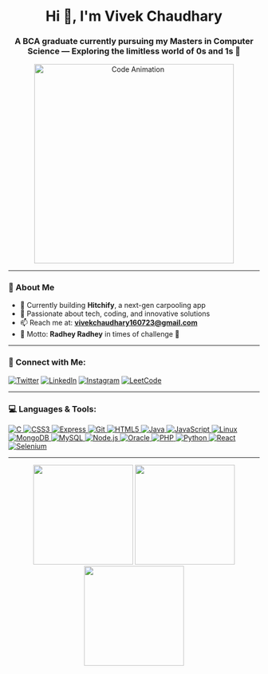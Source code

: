 <h1 align="center">Hi 👋, I'm Vivek Chaudhary</h1>
<h3 align="center">A BCA graduate currently pursuing my Masters in Computer Science — Exploring the limitless world of 0s and 1s 🚀</h3>

<div align="center">
  <img src="https://media.giphy.com/media/xTiTnrVd6kmTggKF9e/giphy.gif" alt="Code Animation" width="400"/>
</div>

---

### 💫 About Me
- 🔭 Currently building **Hitchify**, a next-gen carpooling app
- 🌌 Passionate about tech, coding, and innovative solutions
- 📫 Reach me at: **vivekchaudhary160723@gmail.com**
- 🌱 Motto: **Radhey Radhey** in times of challenge 🌿

---

<h3 align="left">🚀 Connect with Me:</h3>
<p align="left">
  <a href="https://twitter.com/vivek160723" target="_blank"><img align="center" src="https://img.shields.io/badge/Twitter-1DA1F2?style=for-the-badge&logo=twitter&logoColor=white" alt="Twitter"/></a>
  <a href="https://linkedin.com/in/vivek-chaudhary" target="_blank"><img align="center" src="https://img.shields.io/badge/LinkedIn-0077B5?style=for-the-badge&logo=linkedin&logoColor=white" alt="LinkedIn"/></a>
  <a href="https://instagram.com/the_sanatana_code" target="_blank"><img align="center" src="https://img.shields.io/badge/Instagram-E4405F?style=for-the-badge&logo=instagram&logoColor=white" alt="Instagram"/></a>
  <a href="https://www.leetcode.com/vivek" target="_blank"><img align="center" src="https://img.shields.io/badge/LeetCode-FFA116?style=for-the-badge&logo=leetcode&logoColor=white" alt="LeetCode"/></a>
</p>

---

<h3 align="left">💻 Languages & Tools:</h3>
<p align="left"> 
  <a href="https://www.cprogramming.com/" target="_blank" rel="noreferrer"> <img src="https://img.icons8.com/color/48/000000/c-programming.png" alt="C"/> </a> 
  <a href="https://www.w3schools.com/css/" target="_blank" rel="noreferrer"> <img src="https://img.icons8.com/color/48/000000/css3.png" alt="CSS3"/> </a> 
  <a href="https://expressjs.com" target="_blank" rel="noreferrer"> <img src="https://img.icons8.com/color/48/000000/express.png" alt="Express"/> </a> 
  <a href="https://git-scm.com/" target="_blank" rel="noreferrer"> <img src="https://img.icons8.com/color/48/000000/git.png" alt="Git"/> </a> 
  <a href="https://www.w3.org/html/" target="_blank" rel="noreferrer"> <img src="https://img.icons8.com/color/48/000000/html-5.png" alt="HTML5"/> </a> 
  <a href="https://www.java.com" target="_blank" rel="noreferrer"> <img src="https://img.icons8.com/color/48/000000/java-coffee-cup-logo.png" alt="Java"/> </a> 
  <a href="https://developer.mozilla.org/en-US/docs/Web/JavaScript" target="_blank" rel="noreferrer"> <img src="https://img.icons8.com/color/48/000000/javascript.png" alt="JavaScript"/> </a> 
  <a href="https://www.linux.org/" target="_blank" rel="noreferrer"> <img src="https://img.icons8.com/color/48/000000/linux.png" alt="Linux"/> </a> 
  <a href="https://www.mongodb.com/" target="_blank" rel="noreferrer"> <img src="https://img.icons8.com/color/48/000000/mongodb.png" alt="MongoDB"/> </a> 
  <a href="https://www.mysql.com/" target="_blank" rel="noreferrer"> <img src="https://img.icons8.com/color/48/000000/mysql-logo.png" alt="MySQL"/> </a> 
  <a href="https://nodejs.org" target="_blank" rel="noreferrer"> <img src="https://img.icons8.com/color/48/000000/nodejs.png" alt="Node.js"/> </a> 
  <a href="https://www.oracle.com/" target="_blank" rel="noreferrer"> <img src="https://img.icons8.com/color/48/000000/oracle-logo.png" alt="Oracle"/> </a> 
  <a href="https://www.php.net" target="_blank" rel="noreferrer"> <img src="https://img.icons8.com/officel/48/000000/php-logo.png" alt="PHP"/> </a> 
  <a href="https://www.python.org" target="_blank" rel="noreferrer"> <img src="https://img.icons8.com/color/48/000000/python.png" alt="Python"/> </a> 
  <a href="https://reactjs.org/" target="_blank" rel="noreferrer"> <img src="https://img.icons8.com/color/48/000000/react-native.png" alt="React"/> </a> 
  <a href="https://www.selenium.dev" target="_blank" rel="noreferrer"> <img src="https://img.icons8.com/color/48/000000/selenium-test-automation.png" alt="Selenium"/> </a> 
</p>

---

<div align="center">
  <img src="https://media.giphy.com/media/26tn33aiTi1jkl6H6/giphy.gif" width="200"/>
  <img src="https://media.giphy.com/media/ZVik7pBtu9dNS/giphy.gif" width="200"/>
  <img src="https://media.giphy.com/media/13HgwGsXF0aiGY/giphy.gif" width="200"/>
</div>
